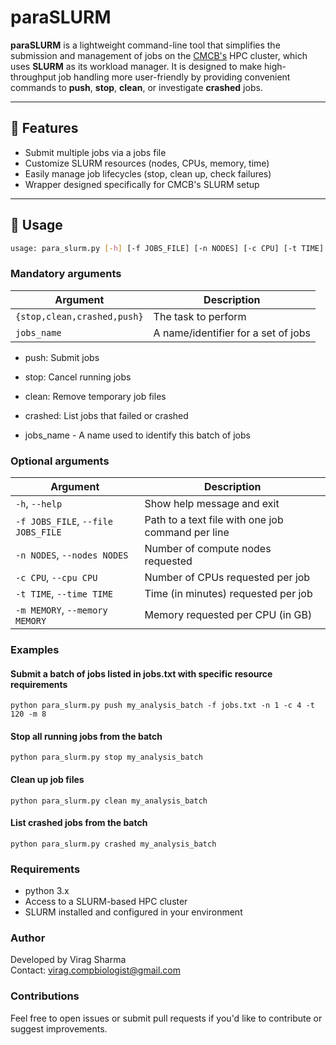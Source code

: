 # paraSLURM

**paraSLURM** is a lightweight command-line tool that simplifies the submission and management of jobs on the [CMCB's](https://www.tu-dresden.de/cmcb) HPC cluster, which uses **SLURM** as its workload manager. It is designed to make high-throughput job handling more user-friendly by providing convenient commands to **push**, **stop**, **clean**, or investigate **crashed** jobs.
   

---

## 🚀 Features

- Submit multiple jobs via a jobs file
- Customize SLURM resources (nodes, CPUs, memory, time)
- Easily manage job lifecycles (stop, clean up, check failures)
- Wrapper designed specifically for CMCB's SLURM setup

---

## 🧰 Usage

```bash
usage: para_slurm.py [-h] [-f JOBS_FILE] [-n NODES] [-c CPU] [-t TIME] [-m MEMORY] {stop,clean,crashed,push}jobs_name
```

   

### Mandatory arguments

| Argument                    | Description          |
| --------------------------- | -------------------- |
| `{stop,clean,crashed,push}` | The task to perform |
| `jobs_name`                 | A name/identifier for a set of jobs |


- push: Submit jobs  
- stop: Cancel running jobs  
- clean: Remove temporary job files  
- crashed: List jobs that failed or crashed  

- jobs_name - A name used to identify this batch of jobs

   

### Optional arguments

| Argument                           | Description                                       |
| ---------------------------------- | ------------------------------------------------- |
| `-h`, `--help`                     | Show help message and exit                        |
| `-f JOBS_FILE`, `--file JOBS_FILE` | Path to a text file with one job command per line |
| `-n NODES`, `--nodes NODES`        | Number of compute nodes requested                 |
| `-c CPU`, `--cpu CPU`              | Number of CPUs requested per job                  |
| `-t TIME`, `--time TIME`           | Time (in minutes) requested per job               |
| `-m MEMORY`, `--memory MEMORY`     | Memory requested per CPU (in GB)                  |

   

### Examples

#### Submit a batch of jobs listed in jobs.txt with specific resource requirements
```
python para_slurm.py push my_analysis_batch -f jobs.txt -n 1 -c 4 -t 120 -m 8
```
   

#### Stop all running jobs from the batch
```
python para_slurm.py stop my_analysis_batch
```
   

#### Clean up job files
```
python para_slurm.py clean my_analysis_batch
```
   

#### List crashed jobs from the batch
```
python para_slurm.py crashed my_analysis_batch
```
   

### Requirements
- python 3.x
- Access to a SLURM-based HPC cluster
- SLURM installed and configured in your environment   
   

### Author
Developed by Virag Sharma  
Contact: virag.compbiologist@gmail.com

### Contributions
Feel free to open issues or submit pull requests if you'd like to contribute or suggest improvements.


